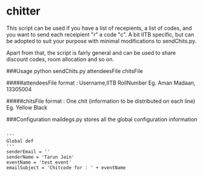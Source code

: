 chitter
=======
This script can be used if you have a list of recepients, a list of codes, and you want to send each receipient "r" a code "c". A bit IITB specific, but can be adopted to suit your purpose with minimal modifications to sendChits.py. 

Apart from that, the script is fairly general and can be used to share discount codes, room allocation and so on.

###Usage
python sendChits.py attendeesFile chitsFile

#####attendeesFile format :
Username,IITB RollNumber
Eg.
Aman Madaan, 13305004

#####chitsFile format :
One chit (information to be distributed on each line)
Eg.
Yellow
Black

###Configuration
maildegs.py stores all the global configuration information

<code>
'''  
Global def  
'''   
senderEmail = ''  
senderName = 'Tarun Jain'  
eventName = 'test event'  
emailSubject = 'Chitcode for : ' + eventName  
</code>
